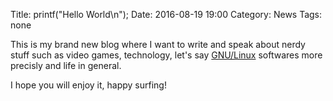 Title: printf("Hello World\n");
Date: 2016-08-19 19:00
Category: News
Tags: none

This is my brand new blog where I want to write and speak about nerdy stuff such
as video games, technology, let's say 
[GNU/Linux](https://en.wikipedia.org/wiki/GNU/Linux_naming_controversy) 
softwares more precisly and life in general.

I hope you will enjoy it, happy surfing!
